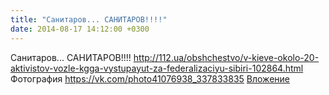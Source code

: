 ```yaml
---
title: "Санитаров... САНИТАРОВ!!!!"
date: 2014-08-17 14:12:00 +0300
---
```


Санитаров... САНИТАРОВ!!!!
http://112.ua/obshchestvo/v-kieve-okolo-20-aktivistov-vozle-kgga-vystupayut-za-federalizaciyu-sibiri-102864.html
Фотография
<a class="vk-attach" href="https://vk.com/photo41076938_337833835">https://vk.com/photo41076938_337833835</a>
<a class="vk-attach" href="https://vk.com/photo41076938_337833835">Вложение</a>
